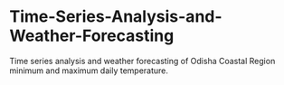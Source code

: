 # Time-Series-Analysis-and-Weather-Forecasting
Time series analysis and weather forecasting of Odisha Coastal Region minimum and maximum daily temperature.
